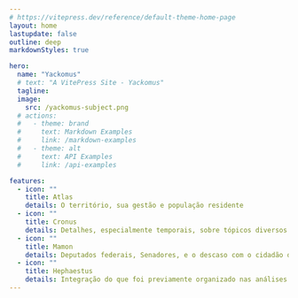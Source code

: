 ```yaml
---
# https://vitepress.dev/reference/default-theme-home-page
layout: home
lastupdate: false
outline: deep
markdownStyles: true

hero:
  name: "Yackomus"
  # text: "A VitePress Site - Yackomus"
  tagline: 
  image:
    src: /yackomus-subject.png
  # actions:
  #   - theme: brand
  #     text: Markdown Examples
  #     link: /markdown-examples
  #   - theme: alt
  #     text: API Examples
  #     link: /api-examples

features:
  - icon: ""
    title: Atlas
    details: O território, sua gestão e população residente
  - icon: ""
    title: Cronus
    details: Detalhes, especialmente temporais, sobre tópicos diversos
  - icon: ""
    title: Mamon
    details: Deputados federais, Senadores, e o descaso com o cidadão de bem e com o futuro do país
  - icon: ""
    title: Hephaestus
    details: Integração do que foi previamente organizado nas análises dos blocos anteriores
---
```


